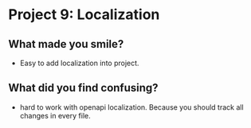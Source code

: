 # Project 9: Localization
## What made you smile?
- Easy to add localization into project.

## What did you find confusing?
  * hard to work with openapi localization. 
  Because you should track all changes in every file.